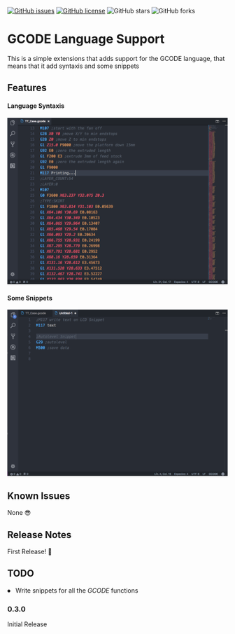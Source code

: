 [![GitHub issues](https://img.shields.io/github/issues/ToniApps/GCODE-VSCODE.svg)](https://github.com/ToniApps/GCODE-VSCODE/issues)
[![GitHub license](https://img.shields.io/github/license/ToniApps/GCODE-VSCODE.svg)](https://github.com/ToniApps/GCODE-VSCODE/blob/master/LICENSE)
![GitHub stars](https://img.shields.io/github/stars/ToniApps/GCODE-VSCODE.svg)
![GitHub forks](https://img.shields.io/github/forks/ToniApps/GCODE-VSCODE.svg)

# GCODE Language Support

This is a simple extensions that adds support for the GCODE language, that means that it add syntaxis and some snippets
## Features


#### Language Syntaxis
![Language Syntaxis](./images/syntaxis.png)

#### Some Snippets
![Language Snippets](./images/snippets.png)

## Known Issues
None 😎

## Release Notes

First Release! 🎉

## TODO

⏺ &nbsp; Write snippets for all the *GCODE* functions

### 0.3.0
Initial Release
